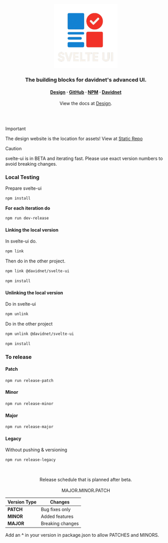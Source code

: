 <p align="center">
  <img src="meta/images/svelte-ui-full.png" alt="svelte-ui Logo" width="200px" />
</p>

<h3 align="center">The building blocks for davidnet's advanced UI.</h3>
<h4 align="center">
  <a href="https://design.davidnet.net">Design</a> ·
  <a href="https://github.com/davidnet-net/svelte-ui">GitHub</a> ·
  <a href="https://npmjs.com/@davidnet/svelte-ui">NPM</a> ·
  <a href="https://davidnet.net">Davidnet</a>
</h4>

<p align="center">
  View the docs at <a href="https://design.davidnet.net">Design</a>.
</p>

<br>
<br>

> [!IMPORTANT]
> The design website is the location for assets!
> View at <a href="https://github.com/davidnet-net/design/tree/main/static/Assets">Static Repo</a>

> [!CAUTION]
> svelte-ui is in BETA and iterating fast.
> Please use exact version numbers to avoid breaking changes.

<h3>Local Testing</h3>

Prepare svelte-ui

```bash
npm install
```

**For each iteration do**

```bash
npm run dev-release
```

<h4>Linking the local version</h4>

In svelte-ui do.

```bash
npm link
```

Then do in the other project.

```bash
npm link @davidnet/svelte-ui
```

```bash
npm install
```

<h4>Unlinking the local version</h4>

Do in svelte-ui

```bash
npm unlink
```

Do in the other project

```bash
npm unlink @davidnet/svelte-ui
```

```bash
npm install
```

<h3>To release</h3>

<h4>Patch</h4>

```bash
npm run release-patch
```

<h4>Minor</h4>

```bash
npm run release-minor
```

<h4>Major</h4>

```bash
npm run release-major
```

<h4>Legacy</h4>

Without pushing & versioning

```bash
npm run release-legacy
```

<br>

<p align="center">
  Release schedule that is planned after beta.<br><br>
  MAJOR<b>.</b>MINOR<b>.</b>PATCH
  <table>
    <thead>
      <tr>
        <th>Version Type</th>
        <th>Changes</th>
      </tr>
    </thead>
    <tbody>
      <tr>
        <td><strong>PATCH</strong></td>
        <td>Bug fixes only</td>
      </tr>
      <tr>
        <td><strong>MINOR</strong></td>
        <td>Added features</td>
      </tr>
      <tr>
        <td><strong>MAJOR</strong></td>
        <td>Breaking changes</td>
      </tr>
    </tbody>
  </table>
  Add an <b>^</b> in your version in package.json to allow PATCHES and MINORS.
</p>
<br>
<br>
